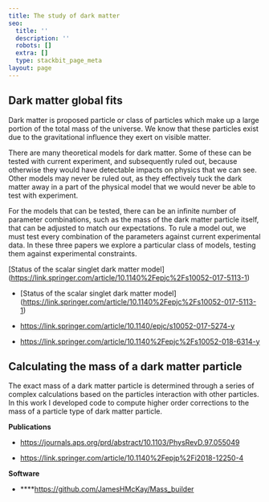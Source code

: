 ```yaml
---
title: The study of dark matter
seo:
  title: ''
  description: ''
  robots: []
  extra: []
  type: stackbit_page_meta
layout: page
---
```

## Dark matter global fits

Dark matter is proposed particle or class of particles which make up a large portion of the total mass of the universe. We know that these particles exist due to the gravitational influence they exert on visible matter.

There are many theoretical models for dark matter. Some of these can be tested with current experiment, and subsequently ruled out, because otherwise they would have detectable impacts on physics that we can see. Other models may never be ruled out, as they effectively tuck the dark matter away in a part of the physical model that we would never be able to test with experiment.

For the models that can be tested, there can be an infinite number of parameter combinations, such as the mass of the dark matter particle itself, that can be adjusted to match our expectations. To rule a model out, we must test every combination of the parameters against current experimental data. In these three papers we explore a particular class of models, testing them against experimental constraints.



\[Status of the scalar singlet dark matter model]\(https://link.springer.com/article/10.1140%2Fepjc%2Fs10052-017-5113-1)

*   \[Status of the scalar singlet dark matter model]\(https://link.springer.com/article/10.1140%2Fepjc%2Fs10052-017-5113-1)

*   <https://link.springer.com/article/10.1140/epjc/s10052-017-5274-y>

*   <https://link.springer.com/article/10.1140%2Fepjc%2Fs10052-018-6314-y>

## Calculating the mass of a dark matter particle

The exact mass of a dark matter particle is determined through a series of complex calculations based on the particles interaction with other particles. In this work I developed code to compute higher order corrections to the mass of a particle type of dark matter particle.

**Publications**

*   <https://journals.aps.org/prd/abstract/10.1103/PhysRevD.97.055049>

*   <https://link.springer.com/article/10.1140%2Fepjp%2Fi2018-12250-4>

**Software**

*   \*\*\*\*<https://github.com/JamesHMcKay/Mass_builder>
